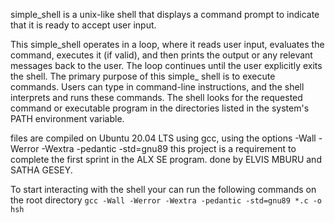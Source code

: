  simple_shell is a unix-like shell that  displays a command prompt to indicate that it is ready to accept user input. 

This simple_shell operates in a loop, where it reads user input, evaluates the command, 
executes it (if valid), and then prints the output or any relevant messages back to the user. The loop continues until the user explicitly exits the shell.
The primary purpose of this simple_ shell is to execute commands. Users can type in command-line instructions, and the shell interprets and runs these commands. The shell looks for the requested command or executable program in the directories listed in the system's PATH environment variable.

files are  compiled on Ubuntu 20.04 LTS using gcc, using the options -Wall -Werror -Wextra -pedantic -std=gnu89
this project is a requirement to complete the first sprint in the ALX SE program.
done by ELVIS MBURU and SATHA GESEY.

To start interacting with the shell your can run the following commands on the root directory
`gcc -Wall -Werror -Wextra -pedantic -std=gnu89 *.c -o hsh`


